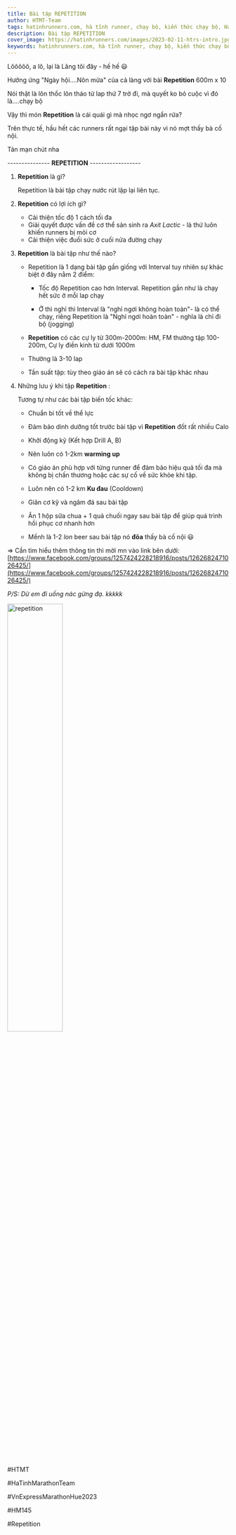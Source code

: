```yaml
---
title: Bài tập REPETITION
author: HTMT-Team
tags: hatinhrunners.com, hà tĩnh runner, chạy bộ, kiến thức chạy bộ, HaTinhMarathonTeam, repetition
description: Bài tập REPETITION
cover_image: https://hatinhrunners.com/images/2023-02-11-htrs-intro.jpg
keywords: hatinhrunners.com, hà tĩnh runner, chạy bộ, kiến thức chạy bộ, repetition
---
```


Lôôôôô, a lô, lại là Lãng tôi đây - hế hế 😃

Hưởng ứng "Ngày hội....Nôn mửa" của cả làng với bài **Repetition** 600m x 10

Nói thật là lôn thốc lôn tháo từ lap thứ 7 trở đi, mà quyết ko bỏ cuộc vì đó là....chạy bộ

Vậy thì món **Repetition** là cái quái gì mà nhọc ngơ ngẩn rứa?

Trên thực tế, hầu hết các runners rất ngại tập bài này vì nó mợt thấy bà cố nội.

Tản mạn chút nha

--------------- **REPETITION** ------------------

1. **Repetition** là gì?

    Repetition là bài tập chạy nước rút lặp lại liên tục.

2. **Repetition** có lợi ích gì?

    - Cải thiện tốc độ 1 cách tối đa
    - Giải quyết được vấn đề cơ thể sản sinh ra *Axit Lactic* - là thứ luôn khiến runners bị mỏi cơ
    - Cải thiện việc đuối sức ở cuối nửa đường chạy

3. **Repetition** là bài tập như thế nào?

    - Repetition là 1 dạng bài tập gần giống với Interval tuy nhiên sự khác biệt ở đây nằm 2 điểm:

        + Tốc độ Repetition cao hơn Interval. Repetition gần như là chạy hết sức ở mỗi lap chạy

        + Ở thì nghỉ thì Interval là "nghỉ ngơi không hoàn toàn"- là có thể chạy, riêng Repetition là "Nghỉ ngơi hoàn toàn" - nghĩa là chỉ đi bộ (jogging)

    - **Repetition** có các cự ly từ 300m-2000m: HM, FM thường tập 100-200m, Cự ly điền kinh từ dưới 1000m

    - Thường là 3-10 lap

    - Tần suất tập: tùy theo giáo án sẽ có cách ra bài tập khác nhau

4. Những lưu ý khi tập **Repetition** :

    Tương tự như các bài tập biến tốc khác:

    - Chuẩn bi tốt về thể lực

    - Đảm bảo dinh dưỡng tốt trước bài tập vì **Repetition** đốt rất nhiều Calo

    - Khởi động kỹ (Kết hợp Drill A, B)

    - Nên luôn có 1-2km **warming up**

    - Có giáo án phù hợp với từng runner để đảm bảo hiệu quả tối đa mà không bị chấn thương hoặc các sự cố về sức khỏe khi tập.

    - Luôn nên có 1-2 km **Ku đau** (Cooldown)

    - Giãn cơ kỹ và ngâm đá sau bài tập

    - Ăn 1 hộp sữa chua + 1 quả chuối ngay sau bài tập để giúp quá trình hồi phục cơ nhanh hơn

    - Mềnh là 1-2 *lon* beer sau bài tập nó **đõa** thấy bà cố nội 😃

=\> Cần tìm hiểu thêm thông tin thì mời mn vào link bên dưới:
[https://www.facebook.com/groups/1257424228218916/posts/1262682471026425/](https://www.facebook.com/groups/1257424228218916/posts/1262682471026425/)

*P/S: Dừ em đi uống nác gừng đạ. kkkkk*

<img src="https://scontent.fsgn5-3.fna.fbcdn.net/v/t39.30808-6/334668501_590935396230935_2637690935097626584_n.jpg?stp=cp6_dst-jpg_p526x296&_nc_cat=104&ccb=1-7&_nc_sid=5cd70e&_nc_ohc=O2XvLEL7sOAAX-bRQv-&_nc_ht=scontent.fsgn5-3.fna&oh=00_AfCovq2LQpuShz0pgxnYD2Sk2fA67SYgIDYhu37GUbprkw&oe=640D66BD" alt="repetition" width="50%" height="50%">

#HTMT

#HaTinhMarathonTeam

#VnExpressMarathonHue2023

#HM145

#Repetition
